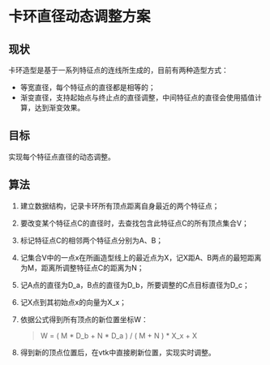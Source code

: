 # 卡环直径动态调整方案

## 现状

卡环造型是基于一系列特征点的连线所生成的，目前有两种造型方式：

- 等宽直径，每个特征点的直径都是相等的；
- 渐变直径，支持起始点与终止点的直径调整，中间特征点的直径会使用插值计算，达到渐变效果。

## 目标

实现每个特征点直径的动态调整。

## 算法

1. 建立数据结构，记录卡环所有顶点距离自身最近的两个特征点；

2. 要改变某个特征点C的直径时，去查找包含此特征点C的所有顶点集合V；

3. 标记特征点C的相邻两个特征点分别为A、B；

4. 记集合V中的一点x在所画造型线上的最近点为X，记X距A、B两点的最短距离为M，距离所调整特征点C的距离为N；

5. 记A点的直径为D_a，B点的直径为D_b，所要调整的C点目标直径为D_c；

6. 记X点到其初始点x的向量为X_x；

7. 依据公式得到所有顶点的新位置坐标W：

   > W = ( M * D_b + N * D_a ) / ( M + N ) * X_x + X

8. 得到新的顶点位置后，在vtk中直接刷新位置，实现实时调整。